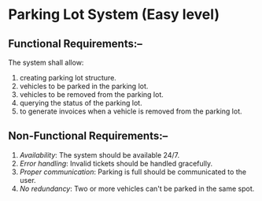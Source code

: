 # Parking Lot System (Easy level)
## Functional Requirements:–
The system shall allow:
1. creating parking lot structure.
2. vehicles to be parked in the parking lot.
3. vehicles to be removed from the parking lot.
4. querying the status of the parking lot.
5. to generate invoices when a vehicle is removed from the parking lot.

## Non-Functional Requirements:–
1. *Availability*: The system should be available 24/7.
2. *Error handling*: Invalid tickets should be handled gracefully.
3. *Proper communication*: Parking is full should be communicated to the user.
4. *No redundancy*: Two or more vehicles can't be parked in the same spot.
